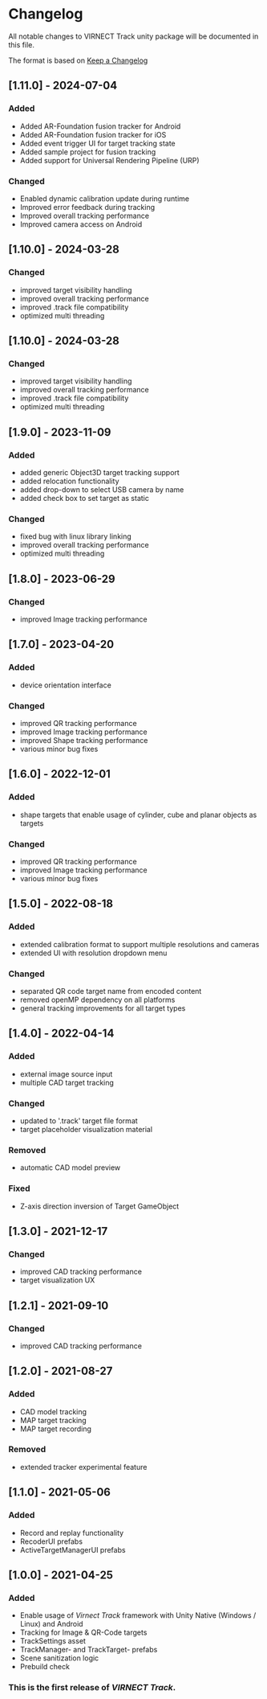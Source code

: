 # Changelog
All notable changes to VIRNECT Track unity package will be documented in this file.

The format is based on [Keep a Changelog](http://keepachangelog.com/en/1.0.0/)

## [1.11.0] - 2024-07-04

### Added

- Added AR-Foundation fusion tracker for Android
- Added AR-Foundation fusion tracker for iOS
- Added event trigger UI for target tracking state
- Added sample project for fusion tracking
- Added support for Universal Rendering Pipeline (URP)

### Changed
- Enabled dynamic calibration update during runtime
- Improved error feedback during tracking
- Improved overall tracking performance
- Improved camera access on Android


## [1.10.0] - 2024-03-28

### Changed
- improved target visibility handling
- improved overall tracking performance
- improved .track file compatibility
- optimized multi threading


## [1.10.0] - 2024-03-28

### Changed
- improved target visibility handling
- improved overall tracking performance
- improved .track file compatibility
- optimized multi threading

## [1.9.0] - 2023-11-09
### Added
- added generic Object3D target tracking support
- added relocation functionality
- added drop-down to select USB camera by name
- added check box to set target as static

### Changed
- fixed bug with linux library linking
- improved overall tracking performance
- optimized multi threading

## [1.8.0] - 2023-06-29
### Changed
- improved Image tracking performance

## [1.7.0] - 2023-04-20
### Added
- device orientation interface

### Changed
- improved QR tracking performance
- improved Image tracking performance
- improved Shape tracking performance
- various minor bug fixes

## [1.6.0] - 2022-12-01
### Added
- shape targets that enable usage of cylinder, cube and planar objects as targets

### Changed
- improved QR tracking performance
- improved Image tracking performance
- various minor bug fixes

## [1.5.0] - 2022-08-18
### Added
- extended calibration format to support multiple resolutions and cameras
- extended UI with resolution dropdown menu

### Changed
- separated QR code target name from encoded content
- removed openMP dependency on all platforms
- general tracking improvements for all target types

## [1.4.0] - 2022-04-14
### Added 
- external image source input
- multiple CAD target tracking 

### Changed
- updated to '.track' target file format
- target placeholder visualization material

### Removed
- automatic CAD model preview

### Fixed
- Z-axis direction inversion of Target GameObject

## [1.3.0] - 2021-12-17
### Changed 
- improved CAD tracking performance
- target visualization UX

## [1.2.1] - 2021-09-10
### Changed 
- improved CAD tracking performance

## [1.2.0] - 2021-08-27
### Added
- CAD model tracking 
- MAP target tracking
- MAP target recording

### Removed
- extended tracker experimental feature

## [1.1.0] - 2021-05-06
### Added
- Record and replay functionality
- RecoderUI prefabs
- ActiveTargetManagerUI prefabs

## [1.0.0] - 2021-04-25
### Added
- Enable usage of *Virnect Track* framework with Unity Native (Windows / Linux) and Android
- Tracking for Image & QR-Code targets
- TrackSettings asset
- TrackManager- and TrackTarget- prefabs
- Scene sanitization logic
- Prebuild check

### This is the first release of *VIRNECT Track*.